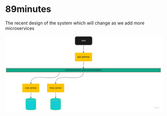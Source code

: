 # 89minutes

The recent design of the system which will change as we add more microservices

![Alt text](docs/design.jpg?raw=true "Title")
